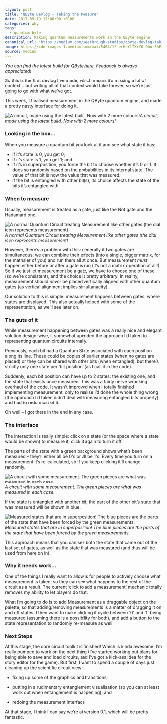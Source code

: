 ```yaml
---
layout: post
title: "QByte Devlog - Taking the Measure"
date: 2017-09-19 17:00:00 +0100
categories: why
tags:
  - quantum-byte
description: Making quantum measurements work in the QByte engine
canonical_url: 'https://medium.com/seethrough-studios/qbyte-devlog-taking-the-measure-fb06de96d368'
image: https://cdn-images-1.medium.com/max/5464/1*-erHcYtTXrYO-Ohor5hFxg@2x.jpeg
source: medium
---
```


*You can find the latest build for QByte [here](https://developer.cloud.unity3d.com/share/ZJTngRQaoM/). Feedback is always appreciated!*

So this is the first devlog I’ve made, which means it’s missing a lot of context… but writing all of that context would take forever, so we’re just going to go with what we’ve got.

This week, I finalised measurement in the QByte quantum engine, and made a pretty nasty interface for doing it.

![A circuit, made using the latest build. Now with 2 more colours!](https://cdn-images-1.medium.com/max/5464/1*-erHcYtTXrYO-Ohor5hFxg@2x.jpeg)*A circuit, made using the latest build. Now with 2 more colours!*

### Looking in the box…

When you measure a quantum bit you look at it and see what state it has:

* if it’s state is 0, you get 0;
* if it’s state is 1, you get 1; and
* if it’s in superposition, you force the bit to choose whether it’s 0 or 1. It does so randomly based on the probabilities in its internal state. The value of that bit is now the value that was measured.
* if the bit is entangled with other bit(s), its choice affects the state of the bits it’s entangled with

### When to measure

Usually, measurement is treated as a gate, just like the Not gate and the Hadamard one.

![A normal Quantum Circuit treating Measurement like other gates (the dial icon represents measurement)](https://cdn-images-1.medium.com/max/2000/1*QJJrGElI3pwZvb32JzlclA@2x.png)*A normal Quantum Circuit treating Measurement like other gates (the dial icon represents measurement)*

However, there’s a problem with this: generally if two gates are simultaneous, we can combine their effects (into a single, bigger matrix, for the mathsier of you) and run them all at once. But measurement *must* happen either before or after a gate is run (it’s not a matrix operation at all!). So if we just let measurement be a gate, we have to choose one of these (so we’re consistent), and the choice is pretty arbitrary. In reality, measurement should *never* be placed vertically aligned with other quantum gates (as vertical alignment implies simultanaeity).

Our solution to this is simple: measurement happens between gates, where states are displayed. This also actually helped with some of the representation, as we’ll see later on.

### The guts of it

While measurement happening between gates was a really nice and elegant solution design-wise, it somewhat upended the approach I’d taken to representing quantum circuits internally.

Previously, each bit had a Quantum State associated with each position along its line. These could be copies of earlier states (when no gates are placed) or they can be shared with other bits (when entangled), but there’s strictly only one state per ‘bit position’ (as I call it in the code).

Suddenly, each bit position can have up to 2 states: the existing one, and the state that exists once measured. This was a fairly nerve wracking overhaul of the code. It wasn’t improved when I totally finished implementing measurement, only to realise I’d done the whole thing wrong (the approach I’d taken didn’t deal with measuring entangled bits properly) and had to redo most of it.

Oh well – I got there in the end in any case.

### The interface

The interaction is really simple: click on a state (or the space where a state would be shown) to measure it, click it again to turn it off.

The parts of the state with a green background shows what’s been measured – they’ll either all be 0's or all be 1's. Every time you turn on a measurement it’s re-calculated, so if you keep clicking it’ll change randomly.

![A circuit with some measurement. The green pieces are what was measured in each case.](https://cdn-images-1.medium.com/max/5464/1*Ba8pA7ZiYYQb-2a0LM0STw@2x.jpeg)*A circuit with some measurement. The green pieces are what was measured in each case.*

If the state is entangled with another bit, the part of the other bit’s state that was measured will be shown in blue.

![Measured states that are in superposition! The blue pieces are the parts of the state that have been forced by the green measurements.](https://cdn-images-1.medium.com/max/5464/1*QGJsST0Wg6sYMk83ldjaJQ@2x.jpeg)*Measured states that are in superposition! The blue pieces are the parts of the state that have been forced by the green measurements.*

This approach means that you can see both the state that came out of the last set of gates, as well as the state that was measured (and thus will be used from here on in).

### Why it needs work…

One of the things I really want to allow is for people to actively choose what measurement is taken, so they can see what happens to the rest of the circuit as a result. The current ‘click to add a measurement’ mechanic totally removes my ability to let players do that.

What I’m going to do is to add Measurement as a draggable object on the palette, so that adding/removing measurements is a matter of dragging it on and off states. I then want to make clicking it cycle between ‘0' and ‘1' being measured (assuming there is a possibility for both), and add a button to the state representation to randomly re-measure as well.

### Next Steps

At this stage, the core circuit toolkit is finished! Which is kinda awesome. I’m really pumped to work on the next thing (I’ve started working out plans for being able to save and load circuits, and I’ve got a kick-ass idea for the story editor for the game). But first, I want to spend a couple of days just cleaning up the scientific circuit view:

* fixing up some of the graphics and transitions;

* putting in a rudimentary entanglement visualisation (so you can at least work out when entanglement is happening); and

* redoing the measurement interface

At that stage, I think I can say we’re at version 0.1, which will be pretty fantastic.
